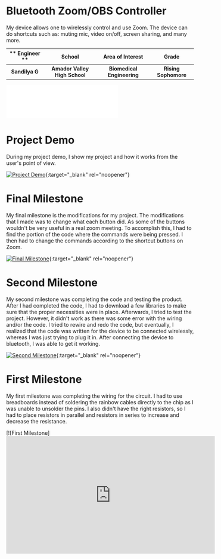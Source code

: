 ﻿# Bluetooth Zoom/OBS Controller
My device allows one to wirelessly control and use Zoom. The device can do shortcuts such as: muting mic, video on/off, screen sharing, and many more.

| **   Engineer ** | **School** | **Area of Interest** | **Grade** |
|:--:|:--:|:--:|:--:|
| **Sandilya G** | **Amador Valley High School** | **Biomedical Engineering** | **Rising Sophomore** |

![Headstone Image](https://github.com/BlueStampEng/BSE_Template_Portfolio/blob/4655d8c4b2f1d0fa5912511d0b39542520b9f88e/branding/BlueStamp-Engineering-Logo-White.png)


# Project Demo
During my project demo, I show my project and how it works from the user's point of view. 

[![Project Demo](https://res.cloudinary.com/marcomontalbano/image/upload/v1612573869/video_to_markdown/images/youtube--F7M7imOVGug-c05b58ac6eb4c4700831b2b3070cd403.jpg )](https://www.youtube.com/watch?v=F7M7imOVGug&feature=emb_logo "Final Milestone"){:target="_blank" rel="noopener"}

  
# Final Milestone
My final milestone is the modifications for my project. The modifications that I made was to change what each button did. As some of the buttons wouldn't be very useful in a real zoom meeting. To accomplish this, I had to find the portion of the code where the commands were being pressed. I then had to change the commands according to the shortcut buttons on Zoom.

[![Final Milestone](https://res.cloudinary.com/marcomontalbano/image/upload/v1612573869/video_to_markdown/images/youtube--F7M7imOVGug-c05b58ac6eb4c4700831b2b3070cd403.jpg )](https://www.youtube.com/watch?v=F7M7imOVGug&feature=emb_logo "Final Milestone"){:target="_blank" rel="noopener"}

# Second Milestone
My second milestone was completing the code and testing the product. After I had completed the code, I had to download a few libraries to make sure that the proper necessities were in place. Afterwards, I tried to test the project. However, it didn't work as there was some error with the wiring and/or the code. I tried to rewire and redo the code, but eventually, I realized that the code was written for the device to be connected wirelessly, whereas I was just trying to plug it in. After connecting the device to bluetooth, I was able to get it working.

[![Second Milestone](https://res.cloudinary.com/marcomontalbano/image/upload/v1612574014/video_to_markdown/images/youtube--y3VAmNlER5Y-c05b58ac6eb4c4700831b2b3070cd403.jpg)](https://www.youtube.com/watch?v=y3VAmNlER5Y&feature=emb_logo "Second Milestone"){:target="_blank" rel="noopener"}
# First Milestone
  

My first milestone was completing the wiring for the circuit. I had to use breadboards instead of soldering the rainbow cables directly to the chip as I was unable to unsolder the pins. I also didn't have the right resistors, so I had to place resistors in parallel and resistors in series to increase and decrease the resistance.

[![First Milestone]<iframe width="560" height="315" src="https://www.youtube.com/embed/8sdhcQSrh5E" title="YouTube video player" frameborder="0" allow="accelerometer; autoplay; clipboard-write; encrypted-media; gyroscope; picture-in-picture" allowfullscreen></iframe>

